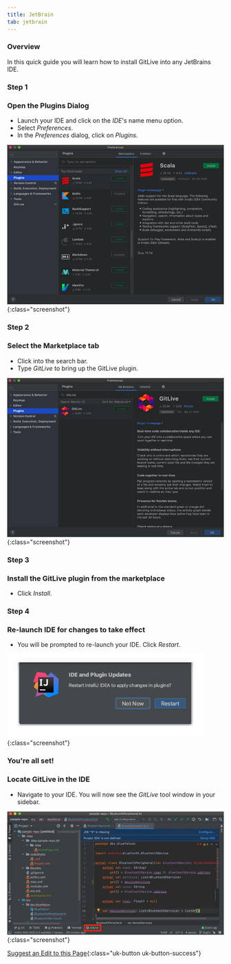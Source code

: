```yaml
---
title: JetBrain
tab: jetbrain
---
```


### Overview

In this quick guide you will learn how to install GitLive into any JetBrains IDE.

### Step 1
### Open the Plugins Dialog

* Launch your IDE and click on the _IDE_'s name menu option.
* Select _Preferences_.
* In the _Preferences_ dialog, click on _Plugins_.

![Click on Preferences then Plugins](/uploads/jetbrains-plugin-2.jpg "Plugins"){:class="screenshot"}

### Step 2
### Select the Marketplace tab

* Click into the search bar.
* Type _GitLive_ to bring up the GitLive plugin.

![Search for the GitLive Plugin](/uploads/jetbrains-plugin-search.jpg "Plugin Search"){:class="screenshot"}

### Step 3
### Install the GitLive plugin from the marketplace

* Click _Install_.


### Step 4
### Re-launch IDE for changes to take effect

* You will be prompted to re-launch your IDE. Click _Restart_.

![Click on Restart to Apply Changes](/uploads/jetbrains-restart.png "Restart"){:class="screenshot"}


### You're all set!
### Locate GitLive in the IDE

 * Navigate to your IDE. You will now see the _GitLive_ tool window in your sidebar.

![Confirm installation](/uploads/jetbrains-installed-3.jpeg "Confirm installation"){:class="screenshot"}

[Suggest an Edit to this Page](https://github.com/GitLiveApp/documentation/edit/master/_sections/installation-jetbrain.md){:class="uk-button uk-button-success"}

